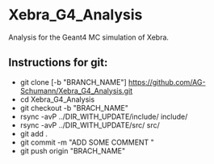# Xebra_G4_Analysis
Analysis for the Geant4 MC simulation of Xebra.

## Instructions for git:
-  git clone [-b "BRANCH_NAME"] https://github.com/AG-Schumann/Xebra_G4_Analysis.git
-  cd Xebra_G4_Analysis
-  git checkout -b "BRACH_NAME"
-  rsync -avP ../DIR_WITH_UPDATE/include/ include/  
-  rsync -avP ../DIR_WITH_UPDATE/src/ src/
-  git add .
-  git commit -m "ADD SOME COMMENT "
-  git push origin "BRACH_NAME"
